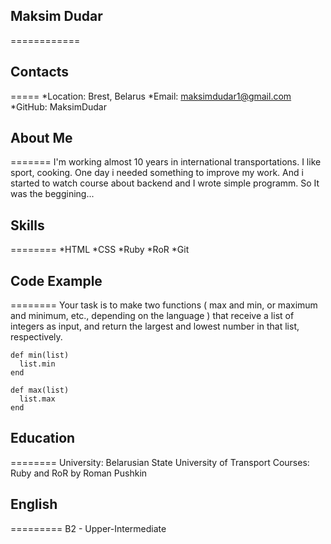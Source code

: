 ## Maksim Dudar
============


## Contacts
=====
*Location: Brest, Belarus
*Email: maksimdudar1@gmail.com
*GitHub: MaksimDudar


## About Me
=======
I'm working almost 10 years in international transportations.
I like sport, cooking. 
One day i needed something to improve my work.
And i started to watch course about backend and I wrote simple programm.
So It was the beggining...


## Skills
========
*HTML
*CSS
*Ruby
*RoR
*Git

## Code Example
========
Your task is to make two functions ( max and min, or maximum and minimum, etc., depending on the language )
that receive a list of integers as input, and return the largest and lowest number in that list, respectively.

```
def min(list)
  list.min
end

def max(list)
  list.max
end

```

## Education
========
University: Belarusian State University of Transport
Courses:
Ruby and RoR by Roman Pushkin

## English
=========
B2 - Upper-Intermediate